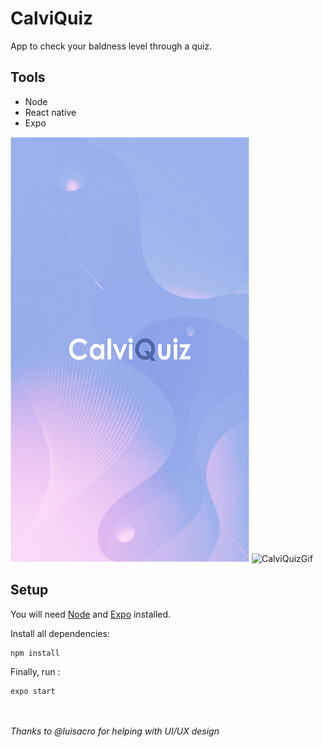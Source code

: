 # CalviQuiz
App to check your baldness level through a quiz.

## Tools

- Node
- React native
- Expo

![CalviQuizSplash](github-assets/calviquiz_splash.png) ![CalviQuizGif](github-assets/calviquiz_gif.gif)

## Setup

You will need [Node](https://nodejs.org/en/) and [Expo](https://expo.io/) installed.

Install all dependencies:
```
npm install
```
Finally, run :
```
expo start
```
<br/><br/>
*Thanks to @luisacro for helping with UI/UX design*
